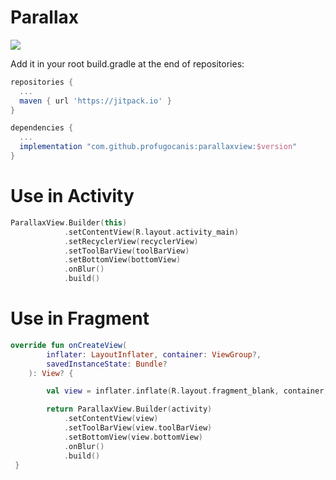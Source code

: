 # Parallax

[![](https://jitpack.io/v/profugocanis/parallax.svg)](https://jitpack.io/#profugocanis/parallaxview)

Add it in your root build.gradle at the end of repositories:

```groovy
repositories {
  ...
  maven { url 'https://jitpack.io' }
}

dependencies {
  ...
  implementation "com.github.profugocanis:parallaxview:$version"
}
```
# Use in Activity

```kotlin
ParallaxView.Builder(this)
            .setContentView(R.layout.activity_main)
            .setRecyclerView(recyclerView)
            .setToolBarView(toolBarView)
            .setBottomView(bottomView)
            .onBlur()
            .build()

```

# Use in Fragment

```kotlin
override fun onCreateView(
        inflater: LayoutInflater, container: ViewGroup?,
        savedInstanceState: Bundle?
    ): View? {

        val view = inflater.inflate(R.layout.fragment_blank, container, false)

        return ParallaxView.Builder(activity)
            .setContentView(view)
            .setToolBarView(view.toolBarView)
            .setBottomView(view.bottomView)
            .onBlur()
            .build()
 }

```
